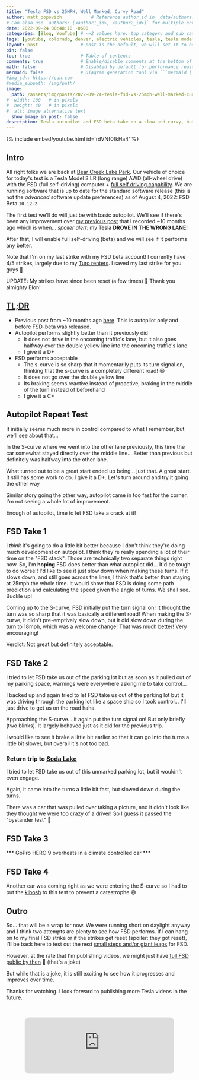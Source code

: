 ```yaml
---
title: "Tesla FSD vs 25MPH, Well Marked, Curvy Road"
author: matt_popovich           # Reference author_id in _data/authors.yml
# Can also use `authors: [<author1_id>, <author2_id>]` for multiple entries
date: 2022-09-24 00:48:10 -0600
categories: [Blog, YouTube] # <=2 values here: top category and sub category
tags: [youtube, colorado, denver, electric vehicles, tesla, tesla model 3, tesla autopiliot, tesla fsd]       # TAG names should always be lowercase
layout: post                # post is the default, we will set it to be explicit
pin: false
toc: true                   # Table of contents
comments: true              # Enable/disable comments at the bottom of the post
math: false                 # Disabled by default for performance reasons
mermaid: false              # Diagram generation tool via ```mermaid [...]```
#img_cdn: https://cdn.com
#media_subpath: /img/path/
image:
  path: /assets/img/posts/2022-09-24-tesla-fsd-vs-25mph-well-marked-curvy-road/tesla-fsd-vs-25mph-well-marked-curvy-road_thumbnail.jpg
#  width: 100   # in pixels
#  height: 40   # in pixels
#  alt: image alternative text
  show_image_in_post: false
description: Tesla autopilot and FSD beta take on a slow and curvy, but well marked road to see how they perform
---
```


{% include embed/youtube.html id='rdVNf0fkHa4' %}

## Intro

All right folks we are back at [Bear Creek Lake Park](https://www.lakewood.org/Government/Departments/Community-Resources/Parks-Forestry-and-Open-Space/A-to-Z-Park-List/Bear-Creek-Lake-Park). Our vehicle of choice for today's test is a Tesla Model 3 LR (long range) AWD (all-wheel drive) with the FSD (full self-driving) computer + [full self driving capability](https://www.tesla.com/support/full-self-driving-subscriptions). We are running software that is up to date for the standard software release (this is not the *advanced* software update preferences) as of August 4, 2022: FSD Beta `10.12.2`.

The first test we'll do will just be with basic autopilot. We'll see if there's been any improvement over [my previous post](/posts/tesla-autopilot-vs-25mph-well-marked-curvy-road) that I recorded ~10 months ago which is when... *spoiler alert*: my Tesla **DROVE IN THE WRONG LANE**!

After that, I will enable full self-driving (beta) and we will see if it performs any better.

Note that I'm on my last strike with my FSD beta account! I currently have 4/5 strikes, largely due to my [Turo renters](/tags/turo). I saved my last strike for you guys 🥴

UPDATE: My strikes have since been reset (a few times) 🙏 Thank you almighty Elon!

## [TL;DR](https://www.merriam-webster.com/dictionary/TL%3BDR)
* Previous post from ~10 months ago [here](/posts/tesla-autopilot-vs-25mph-well-marked-curvy-road). This is autopilot only and before FSD-beta was released.
* Autopilot performs slightly better than it previously did
  * It does not drive in the oncoming traffic's lane, but it also goes halfway over the double yellow line into the oncoming traffic's lane
  * I give it a D+
* FSD performs acceptable
  * The s-curve is so sharp that it momentarily puts its turn signal on, thinking that the s-curve is a completely different road! 😆
  * It does not go over the double yellow line
  * Its braking seems reactive instead of proactive, braking in the middle of the turn instead of beforehand
  * I give it a C+

## Autopilot Repeat Test
It initially seems much more in control compared to what I remember, but we'll see about that...

In the S-curve where we went into the other lane previously, this time the car somewhat stayed directly over the middle line... Better than previous but definitely was halfway into the other lane.

What turned out to be a great start ended up being... just that. A great start.
It still has some work to do. I give it a D+.
Let's turn around and try it going the other way

Similar story going the other way, autopilot came in too fast for the corner. I'm not seeing a whole lot of improvement.

Enough of autopilot, time to let FSD take a crack at it!

## FSD Take 1
I *think* it's going to do a little bit better because I don't think they're doing much development on autopilot. I think they're really spending a lot of their time on the "FSD stack". Those are technically two separate things right now. So, I'm **hoping** FSD does better than what autopilot did... It'd be tough to do worse!! I'd like to see it just slow down when making these turns. If it slows down, and still goes across the lines, I think that's better than staying at 25mph the whole time. It would show that FSD is doing some path prediction and calculating the speed given the angle of turns.
We shall see. Buckle up!

Coming up to the S-curve, FSD initially put the turn signal on! It thought the turn was so sharp that it was basically a different road!
When making the S-curve, it didn't pre-emptively slow down, but it did slow down during the turn to 18mph, which was a welcome change! That was much better! Very encouraging!

Verdict: Not great but definitely acceptable.

## FSD Take 2
I tried to let FSD take us out of the parking lot but as soon as it pulled out of my parking space, warnings were everywhere asking me to take control...

I backed up and again tried to let FSD take us out of the parking lot but it was driving through the parking lot like a space ship so I took control... I'll just drive to get us on the road haha.

Approaching the S-curve... it again put the turn signal on! But only briefly (two blinks). It largely behaved just as it did for the previous trip.

I would like to see it brake a little bit earlier so that it can go into the turns a little bit slower, but overall it's not too bad.

### Return trip to [Soda Lake](https://www.lakewood.org/Government/Departments/Community-Resources/Parks-Forestry-and-Open-Space/A-to-Z-Park-List/Bear-Creek-Lake-Park/Activities-Inside-BCLP)

I tried to let FSD take us out of this unmarked parking lot, but it wouldn't even engage.

Again, it came into the turns a little bit fast, but slowed down during the turns.

There was a car that was pulled over taking a picture, and it didn't look like they thought we were too crazy of a driver! So I guess it passed the "bystander test" 😬

## FSD Take 3

*** GoPro HERO 9 overheats in a climate controlled car ***

## FSD Take 4

Another car was coming right as we were entering the S-curve so I had to put the [kibosh](https://www.oed.com/dictionary/kibosh_n?tl=true) to this test to prevent a catastrophe 😅

## Outro
So... that will be a wrap for now. We were running short on daylight anyway and I think two attempts are plenty to see how FSD performs. If I can hang on to my final FSD strike or if the strikes get reset (spoiler: they got reset), I'll be back here to test out the next [small steps and/or giant leaps](https://x.com/elonmusk/status/1561361064163516417) for FSD.

However, at the rate that I'm publishing videos, we might just have [full FSD public by then](https://x.com/elonmusk/status/1561607860101996544) 🤪 (that's a joke)

But while that is a joke, it is still exciting to see how it progresses and improves over time.

Thanks for watching. I look forward to publishing more Tesla videos in the future.

&nbsp;

<div style="text-align:center">
<iframe
style="border-radius:12px"
src="https://open.spotify.com/embed/track/1agRQW1xM5KQe3QEyM8juD?utm_source=generator"
width="80%"
height="152"
frameBorder="0"
allowfullscreen=""
allow="autoplay; clipboard-write; encrypted-media; fullscreen; picture-in-picture"
loading="lazy">
</iframe>
</div>
